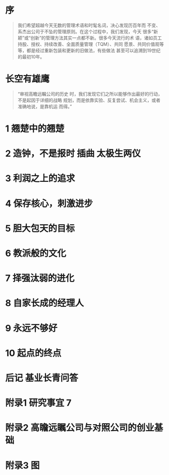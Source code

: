 # 序 

> 我们希望超越今天无数的管理术语和时髦名词，决心发现历百年而 不变、系杰出公司于不坠的管理原则。在这个过程中，我们发现，今天 很多“新颖”或“创新”的管理方法其实一点都不新。很多今天流行的术 语，诸如员工持股、授权、持续改善、全面质量管理（TQM）、共同 愿景、共同价值观等等，都是经过重新包装和更新的旧做法，有些做法 甚至可以追溯到19世纪的最初10年。

# 长空有雄鹰 

> “审视高瞻远瞩公司的历史 时，我们发现它们之所以能够作出最好的行动，不是起因于详细的战略 规划，而是依靠实验、反复尝试、机会主义，或者准确地说，是靠机运 而得。”
>
> 















# 1 翘楚中的翘楚 

# 2 造钟，不是报时 插曲 太极生两仪 

# 3 利润之上的追求 

# 4 保存核心，刺激进步 

# 5 胆大包天的目标 

# 6 教派般的文化 

# 7 择强汰弱的进化 

# 8 自家长成的经理人 

# 9 永远不够好 

# 10 起点的终点 

# 后记 基业长青问答 

# 附录1 研究事宜 7 

# 附录2 高瞻远瞩公司与对照公司的创业基础 

# 附录3 图